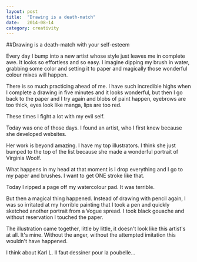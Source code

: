 ```yaml
---
layout: post
title:  "Drawing is a death-match"
date:   2014-08-14
category: creativity
---
```



##Drawing is a death-match with your self-esteem

Every day I bump into a new artist whose style just leaves me in complete awe. It looks so effortless and so easy.
I imagine dipping my brush in water, grabbing some color and setting it to paper and magically those wonderful colour mixes will happen.

There is so much practicing ahead of me. 
I have such incredible highs when I complete a drawing in five minutes and it looks wonderful, but then I go back to the paper and I try again and blobs of paint happen, eyebrows are too thick, eyes look like manga, lips are too red.

These times I fight a lot with my evil self. 

Today was one of those days. I found an artist, who I first knew because she developed websites.

Her work is beyond amazing. I have my top illustrators. I think she just bumped to the top of the list because she made a wonderful portrait of Virginia Woolf.

What happens in my head at that  moment is I drop everything and I go to my paper and brushes. I want to get ONE stroke like that.

Today I ripped a page off my watercolour pad. It was terrible. 

But then a magical thing happened. Instead of drawing with pencil again, I was so irritated at my horrible painting that I took a pen and quickly sketched another portrait from a Vogue spread. I took black gouache and without reservation I touched the paper.

The illustration came together, little by little, it doesn't look like this artist's at all. It's mine.  Without the anger, without the attempted imitation this wouldn't have happened.

I think about Karl L. 
Il faut dessiner pour la poubelle...